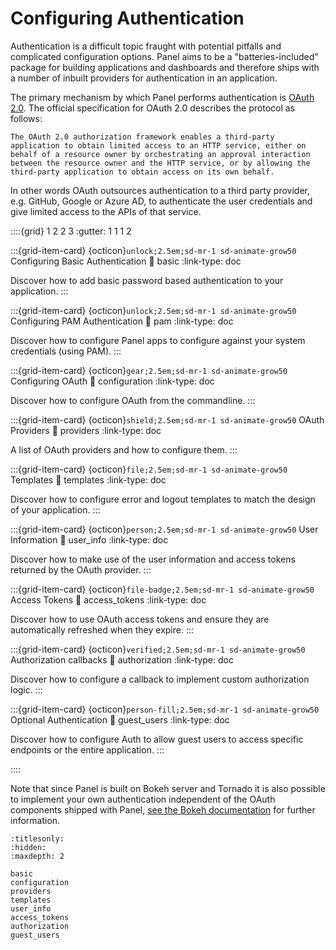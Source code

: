 # Configuring Authentication

Authentication is a difficult topic fraught with potential pitfalls and complicated configuration options. Panel aims to be a "batteries-included" package for building applications and dashboards and therefore ships with a number of inbuilt providers for authentication in an application.

The primary mechanism by which Panel performs authentication is [OAuth 2.0](https://oauth.net/2/). The official specification for OAuth 2.0 describes the protocol as follows:

    The OAuth 2.0 authorization framework enables a third-party
    application to obtain limited access to an HTTP service, either on
    behalf of a resource owner by orchestrating an approval interaction
    between the resource owner and the HTTP service, or by allowing the
    third-party application to obtain access on its own behalf.

In other words OAuth outsources authentication to a third party provider, e.g. GitHub, Google or Azure AD, to authenticate the user credentials and give limited access to the APIs of that service.

::::{grid} 1 2 2 3
:gutter: 1 1 1 2

:::{grid-item-card} {octicon}`unlock;2.5em;sd-mr-1 sd-animate-grow50` Configuring Basic Authentication
:link: basic
:link-type: doc

Discover how to add basic password based authentication to your application.
:::

:::{grid-item-card} {octicon}`unlock;2.5em;sd-mr-1 sd-animate-grow50` Configuring PAM Authentication
:link: pam
:link-type: doc

Discover how to configure Panel apps to configure against your system credentials (using PAM).
:::

:::{grid-item-card} {octicon}`gear;2.5em;sd-mr-1 sd-animate-grow50` Configuring OAuth
:link: configuration
:link-type: doc

Discover how to configure OAuth from the commandline.
:::

:::{grid-item-card} {octicon}`shield;2.5em;sd-mr-1 sd-animate-grow50` OAuth Providers
:link: providers
:link-type: doc

A list of OAuth providers and how to configure them.
:::

:::{grid-item-card} {octicon}`file;2.5em;sd-mr-1 sd-animate-grow50` Templates
:link: templates
:link-type: doc

Discover how to configure error and logout templates to match the design of your application.
:::

:::{grid-item-card} {octicon}`person;2.5em;sd-mr-1 sd-animate-grow50` User Information
:link: user_info
:link-type: doc

Discover how to make use of the user information and access tokens returned by the OAuth provider.
:::


:::{grid-item-card} {octicon}`file-badge;2.5em;sd-mr-1 sd-animate-grow50` Access Tokens
:link: access_tokens
:link-type: doc

Discover how to use OAuth access tokens and ensure they are automatically refreshed when they expire.
:::

:::{grid-item-card} {octicon}`verified;2.5em;sd-mr-1 sd-animate-grow50` Authorization callbacks
:link: authorization
:link-type: doc

Discover how to configure a callback to implement custom authorization logic.
:::

:::{grid-item-card} {octicon}`person-fill;2.5em;sd-mr-1 sd-animate-grow50` Optional Authentication
:link: guest_users
:link-type: doc

Discover how to configure Auth to allow guest users to access specific endpoints or the entire application.
:::

::::

Note that since Panel is built on Bokeh server and Tornado it is also possible to implement your own authentication independent of the OAuth components shipped with Panel, [see the Bokeh documentation](https://docs.bokeh.org/en/latest/docs/user_guide/server.html#authentication) for further information.

```{toctree}
:titlesonly:
:hidden:
:maxdepth: 2

basic
configuration
providers
templates
user_info
access_tokens
authorization
guest_users
```

